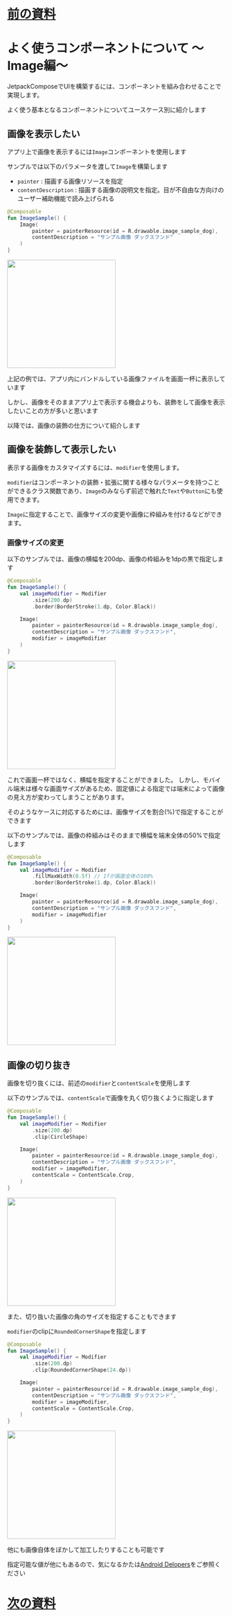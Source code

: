 # [前の資料](./04-よく使うComponentについて%20〜Button〜.md)
# よく使うコンポーネントについて 〜Image編〜

JetpackComposeでUIを構築するには、コンポーネントを組み合わせることで実現します。

よく使う基本となるコンポーネントについてユースケース別に紹介します

## 画像を表示したい
アプリ上で画像を表示するには`Image`コンポーネントを使用します

サンプルでは以下のパラメータを渡して`Image`を構築します

- `painter` : 描画する画像リソースを指定
- `contentDescription` : 描画する画像の説明文を指定。目が不自由な方向けのユーザー補助機能で読み上げられる

```kotlin
@Composable
fun ImageSample() {
    Image(
        painter = painterResource(id = R.drawable.image_sample_dog),
        contentDescription = "サンプル画像 ダックスフンド"
    )
}
```
<img src="../image/component_sample/image_sample.png" width="250">


上記の例では、アプリ内にバンドルしている画像ファイルを画面一杯に表示しています

しかし、画像をそのままアプリ上で表示する機会よりも、装飾をして画像を表示したいことの方が多いと思います

以降では、画像の装飾の仕方について紹介します


## 画像を装飾して表示したい
表示する画像をカスタマイズするには、`modifier`を使用します。

`modifier`はコンポーネントの装飾・拡張に関する様々なパラメータを持つことができるクラス関数であり、`Image`のみならず前述で触れた`Text`や`Button`にも使用できます。

`Image`に指定することで、画像サイズの変更や画像に枠組みを付けるなどができます。


### 画像サイズの変更

以下のサンプルでは、画像の横幅を200dp、画像の枠組みを1dpの黒で指定します

```kotlin
@Composable
fun ImageSample() {
    val imageModifier = Modifier
        .size(200.dp)
        .border(BorderStroke(1.dp, Color.Black))

    Image(
        painter = painterResource(id = R.drawable.image_sample_dog),
        contentDescription = "サンプル画像 ダックスフンド",
        modifier = imageModifier
    )
}
```

<img src="../image/component_sample/image_sample_size.png" width="250">


これで画面一杯ではなく、横幅を指定することができました。
しかし、モバイル端末は様々な画面サイズがあるため、固定値による指定では端末によって画像の見え方が変わってしまうことがあります。

そのようなケースに対応するためには、画像サイズを割合(%)で指定することができます

以下のサンプルでは、画像の枠組みはそのままで横幅を端末全体の50%で指定します

```kotlin
@Composable
fun ImageSample() {
    val imageModifier = Modifier
        .fillMaxWidth(0.5f) // 1fが画面全体の100%
        .border(BorderStroke(1.dp, Color.Black))

    Image(
        painter = painterResource(id = R.drawable.image_sample_dog),
        contentDescription = "サンプル画像 ダックスフンド",
        modifier = imageModifier
    )
}
```


<img src="../image/component_sample/image_sample_fillmaxwidth.png" width="250">


## 画像の切り抜き
画像を切り抜くには、前述の`modifier`と`contentScale`を使用します

以下のサンプルでは、`contentScale`で画像を丸く切り抜くように指定します

```kotlin
@Composable
fun ImageSample() {
    val imageModifier = Modifier
        .size(200.dp)
        .clip(CircleShape)

    Image(
        painter = painterResource(id = R.drawable.image_sample_dog),
        contentDescription = "サンプル画像 ダックスフンド",
        modifier = imageModifier,
        contentScale = ContentScale.Crop,
    )
}
```

<img src="../image/component_sample/Image_sample_clip_circle.png" width="250">


また、切り抜いた画像の角のサイズを指定することもできます

`modifier`のclipに`RoundedCornerShape`を指定します

```kotlin
@Composable
fun ImageSample() {
    val imageModifier = Modifier
        .size(200.dp)
        .clip(RoundedCornerShape(24.dp))

    Image(
        painter = painterResource(id = R.drawable.image_sample_dog),
        contentDescription = "サンプル画像 ダックスフンド",
        modifier = imageModifier,
        contentScale = ContentScale.Crop,
    )
}
```

<img src="../image/component_sample/Image_sample_clip_corner.png" width="250">



他にも画像自体をぼかして加工したりすることも可能です

指定可能な値が他にもあるので、気になるかたは[Android Delopers](https://developer.android.com/jetpack/compose/graphics/images/customize?hl=ja)をご参照ください

# [次の資料](./06-よく使うComponentについて%20〜Row・Column〜.md)
